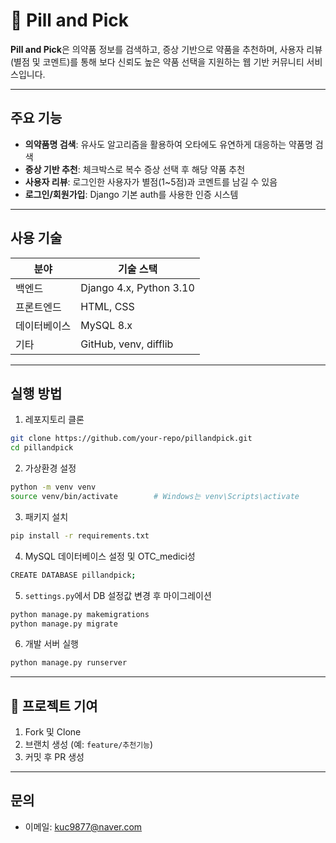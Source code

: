 # 💊 Pill and Pick

**Pill and Pick**은 의약품 정보를 검색하고, 증상 기반으로 약품을 추천하며, 사용자 리뷰(별점 및 코멘트)를 통해 보다 신뢰도 높은 약품 선택을 지원하는 웹 기반 커뮤니티 서비스입니다.

---

## 주요 기능

* **의약품명 검색**: 유사도 알고리즘을 활용하여 오타에도 유연하게 대응하는 약품명 검색
* **증상 기반 추천**: 체크박스로 복수 증상 선택 후 해당 약품 추천
* **사용자 리뷰**: 로그인한 사용자가 별점(1\~5점)과 코멘트를 남길 수 있음
* **로그인/회원가입**: Django 기본 auth를 사용한 인증 시스템

---

## 사용 기술

| 분야     | 기술 스택                         |
| ------ | ----------------------------- |
| 백엔드    | Django 4.x, Python 3.10       |
| 프론트엔드  | HTML, CSS |
| 데이터베이스 | MySQL 8.x                     |
| 기타     | GitHub, venv, difflib         |

---

## 실행 방법

1. 레포지토리 클론

```bash
git clone https://github.com/your-repo/pillandpick.git
cd pillandpick
```

2. 가상환경 설정

```bash
python -m venv venv
source venv/bin/activate        # Windows는 venv\Scripts\activate
```

3. 패키지 설치

```bash
pip install -r requirements.txt
```

4. MySQL 데이터베이스 설정 및 OTC_medici성

```bash
CREATE DATABASE pillandpick;
```

5. `settings.py`에서 DB 설정값 변경 후 마이그레이션

```bash
python manage.py makemigrations
python manage.py migrate
```

6. 개발 서버 실행

```bash
python manage.py runserver
```
---

## 🧾 프로젝트 기여

1. Fork 및 Clone
2. 브랜치 생성 (예: `feature/추천기능`)
3. 커밋 후 PR 생성
---

## 문의

* 이메일: [kuc9877@naver.com](mailto:kuc9877@naver.com)

